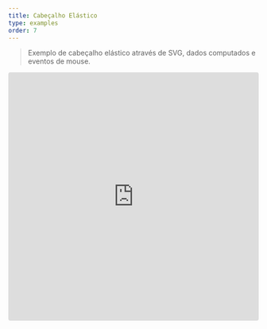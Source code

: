 ```yaml
---
title: Cabeçalho Elástico
type: examples
order: 7
---
```

> Exemplo de cabeçalho elástico através de SVG, dados computados e eventos de mouse.

<iframe src="https://codesandbox.io/embed/github/vuejs/vuejs.org/tree/master/src/v2/examples/vue-20-elastic-header?codemirror=1&hidedevtools=1&hidenavigation=1&theme=light" style="width:100%; height:500px; border:0; border-radius: 4px; overflow:hidden;" title="vue-20-template-compilation" allow="geolocation; microphone; camera; midi; vr; accelerometer; gyroscope; payment; ambient-light-sensor; encrypted-media; usb" sandbox="allow-modals allow-forms allow-popups allow-scripts allow-same-origin"></iframe>
